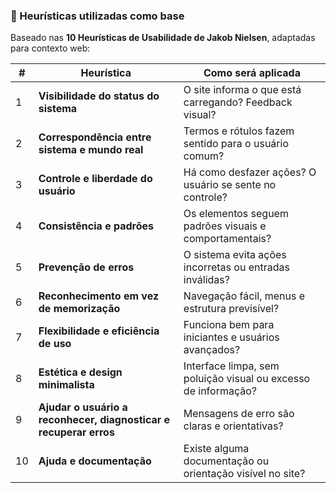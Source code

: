 ### 🔎 Heurísticas utilizadas como base

Baseado nas **10 Heurísticas de Usabilidade de Jakob Nielsen**, adaptadas para contexto web:

| #  | Heurística                                                        | Como será aplicada                                             |
| -- | ----------------------------------------------------------------- | -------------------------------------------------------------- |
| 1  | **Visibilidade do status do sistema**                             | O site informa o que está carregando? Feedback visual?         |
| 2  | **Correspondência entre sistema e mundo real**                    | Termos e rótulos fazem sentido para o usuário comum?           |
| 3  | **Controle e liberdade do usuário**                               | Há como desfazer ações? O usuário se sente no controle?        |
| 4  | **Consistência e padrões**                                        | Os elementos seguem padrões visuais e comportamentais?         |
| 5  | **Prevenção de erros**                                            | O sistema evita ações incorretas ou entradas inválidas?        |
| 6  | **Reconhecimento em vez de memorização**                          | Navegação fácil, menus e estrutura previsível?                 |
| 7  | **Flexibilidade e eficiência de uso**                             | Funciona bem para iniciantes e usuários avançados?             |
| 8  | **Estética e design minimalista**                                 | Interface limpa, sem poluição visual ou excesso de informação? |
| 9  | **Ajudar o usuário a reconhecer, diagnosticar e recuperar erros** | Mensagens de erro são claras e orientativas?                   |
| 10 | **Ajuda e documentação**                                          | Existe alguma documentação ou orientação visível no site?      |
